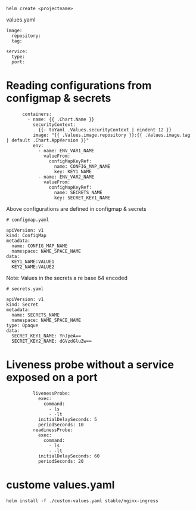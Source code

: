 ```
helm create <projectname> 
```


values.yaml
```
image:
  repository:   
  tag:

service:
  type: 
  port:

```

# Reading configurations from configmap & secrets
```
      containers:
        - name: {{ .Chart.Name }}
          securityContext:
            {{- toYaml .Values.securityContext | nindent 12 }}
          image: "{{ .Values.image.repository }}:{{ .Values.image.tag | default .Chart.AppVersion }}"
          env:
            - name: ENV_VAR1_NAME
              valueFrom:
                configMapKeyRef:
                  name: CONFIG_MAP_NAME
                  key: KEY1_NAME
            - name: ENV_VAR2_NAME
              valueFrom:
                configMapKeyRef:
                  name: SECRETS_NAME
                  key: SECRET_KEY1_NAME
```

Above configurations are defined in configmap & secrets


``` 
# configmap.yaml

apiVersion: v1
kind: ConfigMap
metadata:
  name: CONFIG_MAP_NAME
  namespace: NAME_SPACE_NAME
data:
  KEY1_NAME:VALUE1      
  KEY2_NAME:VALUE2
```

Note: Values in the secrets a re base 64 encoded

```
# secrets.yaml

apiVersion: v1
kind: Secret
metadata:
  name: SECRETS_NAME
  namespace: NAME_SPACE_NAME
type: Opaque
data:
  SECRET_KEY1_NAME: YnJpeA==
  SECRET_KEY2_NAME: dGVzdGluZw==

```

# Liveness probe without a service exposed on a port
```
          livenessProbe:
            exec:
              command: 
                - ls 
                - -lt
            initialDelaySeconds: 5
            periodSeconds: 10
          readinessProbe:
            exec:
              command: 
                - ls 
                - -lt
            initialDelaySeconds: 60
            periodSeconds: 20
```

# custome values.yaml
```
helm install -f ./custom-values.yaml stable/nginx-ingress
```